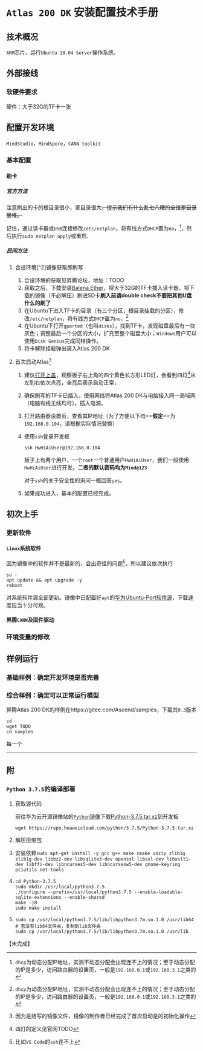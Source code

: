 # `Atlas 200 DK` 安装配置技术手册

## 技术概况

`ARM`芯片，运行`Ubuntu 18.04 Server`操作系统。

## 外部接线



### 软硬件要求

硬件：大于32G的TF卡一张

## 配置开发环境

`MindStudio`，`MindSpore`，`CANN toolkit`

### 基本配置

#### 刷卡

##### 官方方法

注意刷出的卡的根目录很小，家目录很大~~，提示我们有什么乱七八糟的全往家目录里堆。~~

记住，通过读卡器或`USB`连接修改`/etc/netplan`，将有线方式`DHCP`置为`no`，[^dhcp]，然后执行`sudo netplan apply`或重启.

##### 民间方法

1. 合设环境[^2]镜像获取即刷写

   1. 合设环境的获取见昇腾论坛，地址：TODO
   2. 获取之后，下载安装[Balena Ether]()，将大于32G的TF卡插入读卡器，将下载的镜像（不必解压）刷进SD卡**刷入前请double check不要把其他U盘什么的刷了**
   3. 在Ubuntu下进入TF卡的目录（有三个分区，根目录挂载的分区），修改`/etc/netplan`，将有线方式`DHCP`置为`no`，[^dhcp]
   4. 在Ubuntu下打开`gparted`（也叫`disks`），找到TF卡，发现磁盘最后有一块灰色；调整最后一个分区的大小，扩充至整个磁盘大小；`Windows`用户可以使用`Disk Genius`完成同样操作。
   5. 将卡解除挂载弹出装入Atlas 200 DK

2. 首次启动Atlas[^严格地说不算首次启动]

   1. 建议[打开上盖](TODO)，观察板子右上角的四个黄色长方形LED灯，会看到四灯[^启动四灯]从左到右依次点亮，全亮后表示启动正常，

   2. 确保刷写的TF卡已插入，使用网线将Atlas 200 DK与电脑接入同一局域网（电脑有线无线均可）。插入电源。

   3. 打开路由器设置页，查看其IP地址（为了方便以下均==**假定**==为`192.168.0.104`，请根据实际情况替换）

   4. 使用`ssh`登录开发板

      ```shell
      ssh HwHiAiUser@192.168.0.104
      ```

      板子上有两个用户，一个`root`一个普通用户`HwHiAiUser`，我们一般使用`HwHiAiUser`进行开发。**二者的默认密码均为`Mind@123`**

      对于`ssh`的关于安全性的询问一概回答`yes`。

   5. 如果成功进入，基本的配置已经完成。

## 初次上手

### 更新软件

#### `Linux`系统软件

因为镜像中的软件并不是最新的，会出奇怪的问题[^软件不升级]，所以建议依次执行

```shell
su -
apt update && apt upgrade -y
reboot
```

对系统软件源全部更新。镜像中已配置好`apt`的[华为Ubuntu-Port软件源](https://mirrors/huaweicloud.com/)，下载速度应当十分可观。

#### 昇腾`CANN`及固件驱动



### 环境变量的修改



## 样例运行

### 基础样例：确定开发环境是否完善



### 综合样例：确定可以正常运行模型

昇腾Atlas 200 DK的样例在https://gitee.com/Ascend/samples，下载其`0.3`版本

```shell
cd
wget TODO
cd samples
```

每一个



-------------------------------------------------

[^dhcp]: `dhcp`为动态分配IP地址，实测不动态分配会出现连不上的情况；至于动态分配的IP是多少，访问路由器的设置页，一般是`192.168.0.1`或`192.168.3.1`之类的
[^合设环境]: 指开发和推理共同设置于开发板的环境，包括推理工具和开发工具（`acl-toolkit`），这样就`Ubuntu`电脑的配置会轻松很多
[^严格地说不算首次启动]: 因为是烧写的镜像文件，镜像的制作者已经完成了首次启动是的初始化操作
[^启动四灯]: 四灯的定义见官网TODO

[^软件不升级]: 比如`VS Code`的`ssh`连不上

## 附

### `Python 3.7.5`的编译部署

1. 获取源代码

   前往华为云开源镜像站的[`Python`镜像](https://repo.huaweicloud.com/python/3.7.5/)下载[Python-3.7.5.tar.xz](https://repo.huaweicloud.com/python/3.7.5/Python-3.7.5.tar.xz)到开发板
   
   ```shell
   wget https://repo.huaweicloud.com/python/3.7.5/Python-3.7.5.tar.xz
   ```
   
2. 解压压缩包

3. 安装依赖`sudo apt-get install -y gcc g++ make cmake unzip zlib1g zlib1g-dev libbz2-dev libsqlite3-dev openssl libssl-dev libxslt1-dev libffi-dev libncurses5-dev libncursesw5-dev gnome-keyring pciutils net-tools`

4. ```shell
   cd Python-3.7.5
   sudo mkdir /usr/local/python3.7.5
   ./configure --prefix=/usr/local/python3.7.5 --enable-loadable-sqlite-extensions --enable-shared
   make -j8
   sudo make install
   ```

5. ```shell
   sudo cp /usr/local/python3.7.5/lib/libpython3.7m.so.1.0 /usr/lib64
   # 若没有lib64文件夹，复制到lib文件夹
   sudo cp /usr/local/python3.7.5/lib/libpython3.7m.so.1.0 /usr/lib
   ```

【未完成】